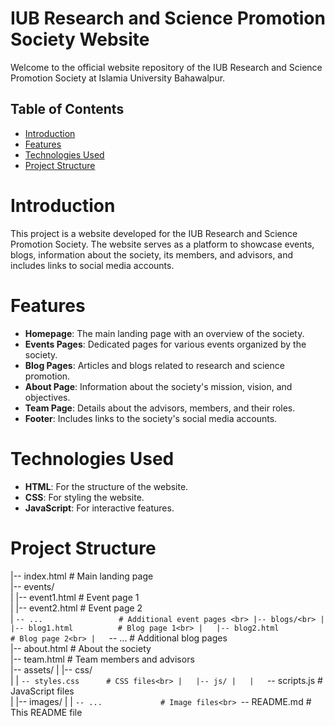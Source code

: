 # IUB Research and Science Promotion Society Website

Welcome to the official website repository of the IUB Research and Science Promotion Society at Islamia University Bahawalpur.

## Table of Contents

- [Introduction](#introduction)
- [Features](#features)
- [Technologies Used](#technologies-used)
- [Project Structure](#project-structure)

# Introduction

This project is a website developed for the IUB Research and Science Promotion Society. The website serves as a platform to showcase events, blogs, information about the society, its members, and advisors, and includes links to social media accounts.

# Features

- **Homepage**: The main landing page with an overview of the society.
- **Events Pages**: Dedicated pages for various events organized by the society.
- **Blog Pages**: Articles and blogs related to research and science promotion.
- **About Page**: Information about the society's mission, vision, and objectives.
- **Team Page**: Details about the advisors, members, and their roles.
- **Footer**: Includes links to the society's social media accounts.

# Technologies Used

- **HTML**: For the structure of the website.
- **CSS**: For styling the website.
- **JavaScript**: For interactive features.

# Project Structure

|-- index.html              # Main landing page <br>
|-- events/<br>
|   |-- event1.html         # Event page 1<br>
|   |-- event2.html         # Event page 2<br>
|   `-- ...                 # Additional event pages <br>
|-- blogs/<br>
|   |-- blog1.html          # Blog page 1<br>
|   |-- blog2.html          # Blog page 2<br>
|   `-- ...                 # Additional blog pages<br>
|-- about.html              # About the society<br>
|-- team.html               # Team members and advisors<br>
|-- assets/
|   |-- css/<br>
|   |   `-- styles.css      # CSS files<br>
|   |-- js/
|   |   `-- scripts.js      # JavaScript files<br>
|   |-- images/
|   |   `-- ...             # Image files<br>
`-- README.md               # This README file<br>
